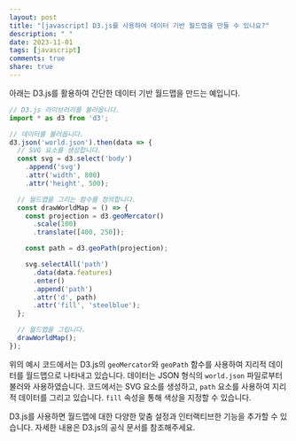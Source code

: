 ```yaml
---
layout: post
title: "[javascript] D3.js를 사용하여 데이터 기반 월드맵을 만들 수 있나요?"
description: " "
date: 2023-11-01
tags: [javascript]
comments: true
share: true
---
```


아래는 D3.js를 활용하여 간단한 데이터 기반 월드맵을 만드는 예입니다.

```javascript
// D3.js 라이브러리를 불러옵니다.
import * as d3 from 'd3';

// 데이터를 불러옵니다.
d3.json('world.json').then(data => {
  // SVG 요소를 생성합니다.
  const svg = d3.select('body')
    .append('svg')
    .attr('width', 800)
    .attr('height', 500);

  // 월드맵을 그리는 함수를 정의합니다.
  const drawWorldMap = () => {
    const projection = d3.geoMercator()
      .scale(100)
      .translate([400, 250]);

    const path = d3.geoPath(projection);

    svg.selectAll('path')
      .data(data.features)
      .enter()
      .append('path')
      .attr('d', path)
      .attr('fill', 'steelblue');
  };

  // 월드맵을 그립니다.
  drawWorldMap();
});
```

위의 예시 코드에서는 D3.js의 `geoMercator`와 `geoPath` 함수를 사용하여 지리적 데이터를 월드맵으로 나타내고 있습니다. 데이터는 JSON 형식의 `world.json` 파일로부터 불러와 사용하였습니다. 코드에서는 SVG 요소를 생성하고, `path` 요소를 사용하여 지리적 데이터를 그리고 있습니다. `fill` 속성을 통해 색상을 지정할 수 있습니다.

D3.js를 사용하면 월드맵에 대한 다양한 맞춤 설정과 인터랙티브한 기능을 추가할 수 있습니다. 자세한 내용은 D3.js의 공식 문서를 참조해주세요.
